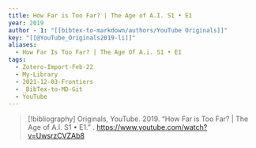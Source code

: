 ```yaml
---
title: How Far is Too Far? | The Age of A.I. S1 • E1
year: 2019
author - 1: "[[bibtex-to-markdown/authors/YouTube Originals]]"
key: "[[@YouTube_Originals2019-li]]"
aliases:
  - How Far Is Too Far? | The Age Of A.i. S1 • E1
tags:
  - Zotero-Import-Feb-22
  - My-Library
  - 2021-12-03-Frontiers
  - _BibTex-to-MD-Git
  - YouTube
---
```


> [!bibliography]
> Originals, YouTube. 2019. “How Far is Too Far? | The Age of A.I. S1 • E1.” . https://www.youtube.com/watch?v=UwsrzCVZAb8